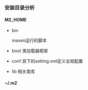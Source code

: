 ### 安装目录分析

#### M2_HOME

- bin

  maven运行的脚本

- boot
  类加载器框架
- conf
  其下的setting.xml定义全局配置
- lib
  相关类库

#### ~/.m2

